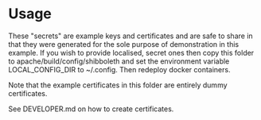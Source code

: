 # Usage

These "secrets" are example keys and certificates and are safe to share in that they were generated for the
sole purpose of demonstration in this example.   If you wish to provide localised, secret ones then copy this
folder to apache/build/config/shibboleth and set the environment variable LOCAL_CONFIG_DIR to ~/.config.  Then redeploy
docker containers.

Note that the example certificates in this folder are entirely dummy certificates.

See DEVELOPER.md on how to create certificates.